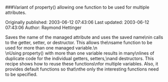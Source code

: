 ###Variant of property() allowing one function to be used for multiple attributes.

Originally published: 2003-06-12 07:43:06
Last updated: 2003-06-12 07:43:06
Author: Raymond Hettinger

Saves the name of the managed attribute and uses the saved name\nin calls to the getter, setter, or destructor.  This allows the\nsame function to be used for more than one managed variable.\n<br>\nUsing property() with more than one variable results in many\nlines of duplicate code for the individual getters, setters,\nand destructors.  This recipe shows how to reuse these functions\nfor multiple variables.  Also, it provides default functions so that\nthe only the interesting functions need to be specified.